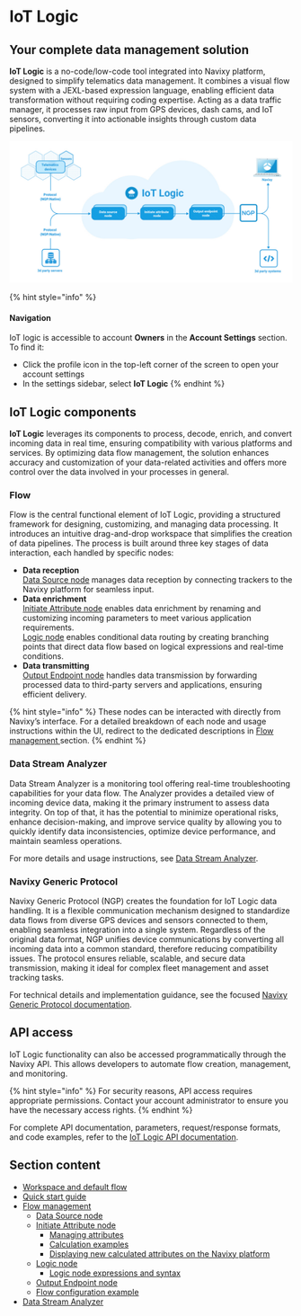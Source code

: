 # IoT Logic

## Your complete data management solution

**IoT Logic** is a no-code/low-code tool integrated into Navixy platform, designed to simplify telematics data management. It combines a visual flow system with a JEXL-based expression language, enabling efficient data transformation without requiring coding expertise. Acting as a data traffic manager, it processes raw input from GPS devices, dash cams, and IoT sensors, converting it into actionable insights through custom data pipelines.

![](../attachments/IoT_Logic_schema.jpg)

{% hint style="info" %}
#### **Navigation**

IoT logic is accessible to account **Owners** in the **Account Settings** section. To find it:

* Click the profile icon in the top-left corner of the screen to open your account settings
* In the settings sidebar, select **IoT Logic**
{% endhint %}

## IoT Logic components

**IoT Logic** leverages its components to process, decode, enrich, and convert incoming data in real time, ensuring compatibility with various platforms and services. By optimizing data flow management, the solution enhances accuracy and customization of your data-related activities and offers more control over the data involved in your processes in general.

### Flow

Flow is the central functional element of IoT Logic, providing a structured framework for designing, customizing, and managing data processing. It introduces an intuitive drag-and-drop workspace that simplifies the creation of data pipelines. The process is built around three key stages of data interaction, each handled by specific nodes:

* **Data reception**\
  [Data Source node](flow-management/data-source-node.md) manages data reception by connecting trackers to the Navixy platform for seamless input.
* **Data enrichment**\
  [Initiate Attribute node](flow-management/initiate-attribute-node/) enables data enrichment by renaming and customizing incoming parameters to meet various application requirements.\
  [Logic node](https://squaregps.atlassian.net/wiki/spaces/USERDOCSOLD/pages/3361832995/Logic+node?atlOrigin=eyJpIjoiNDIwN2QzMmRiMDAzNDI4MmJkMGVlODVmODcxYWIzMjAiLCJwIjoiYyJ9) enables conditional data routing by creating branching points that direct data flow based on logical expressions and real-time conditions.
* **Data transmitting**\
  [Output Endpoint node](flow-management/output-endpoint-node.md) handles data transmission by forwarding processed data to third-party servers and applications, ensuring efficient delivery.

{% hint style="info" %}
These nodes can be interacted with directly from Navixy’s interface. For a detailed breakdown of each node and usage instructions within the UI, redirect to the dedicated descriptions in [Flow management ](flow-management/)section.
{% endhint %}

### Data Stream Analyzer

Data Stream Analyzer is a monitoring tool offering real-time troubleshooting capabilities for your data flow. The Analyzer provides a detailed view of incoming device data, making it the primary instrument to assess data integrity. On top of that, it has the potential to minimize operational risks, enhance decision-making, and improve service quality by allowing you to quickly identify data inconsistencies, optimize device performance, and maintain seamless operations.

For more details and usage instructions, see [Data Stream Analyzer](./#data-stream-analyzer).

### Navixy Generic Protocol

Navixy Generic Protocol (NGP) creates the foundation for IoT Logic data handling. It is a flexible communication mechanism designed to standardize data flows from diverse GPS devices and sensors connected to them, enabling seamless integration into a single system. Regardless of the original data format, NGP unifies device communications by converting all incoming data into a common standard, therefore reducing compatibility issues. The protocol ensures reliable, scalable, and secure data transmission, making it ideal for complex fleet management and asset tracking tasks.

For technical details and implementation guidance, see the focused [Navixy Generic Protocol documentation](https://app.gitbook.com/s/tx3J5BxnWyPV0nP2xr0z/technologies/navixy-generic-protocol).

## API access

IoT Logic functionality can also be accessed programmatically through the Navixy API. This allows developers to automate flow creation, management, and monitoring.

{% hint style="info" %}
For security reasons, API access requires appropriate permissions. Contact your account administrator to ensure you have the necessary access rights.
{% endhint %}

For complete API documentation, parameters, request/response formats, and code examples, refer to the [IoT Logic API documentation](https://app.gitbook.com/o/YVLWhgAwCZPoU5vlRsCs/s/tx3J5BxnWyPV0nP2xr0z/).

## Section content

* [Workspace and default flow](workspace-and-default-flow.md)
* [Quick start guide](quick-start-guide.md)
* [Flow management](flow-management/)
  * [Data Source node](flow-management/data-source-node.md)
  * [Initiate Attribute node](flow-management/initiate-attribute-node/)
    * [Managing attributes](flow-management/initiate-attribute-node/managing-attributes.md)
    * [Calculation examples](flow-management/initiate-attribute-node/calculation-examples.md)
    * [Displaying new calculated attributes on the Navixy platform](flow-management/initiate-attribute-node/displaying-new-calculated-attributes-on-the-navixy-platform.md)
  * [Logic node](flow-management/logic-node/)
    * [Logic node expressions and syntax](flow-management/logic-node/logic-node-expressions-and-syntax.md)
  * [Output Endpoint node](flow-management/output-endpoint-node.md)
  * [Flow configuration example](flow-management/flow-configuration-example.md)
* [Data Stream Analyzer](data-stream-analyzer.md)
